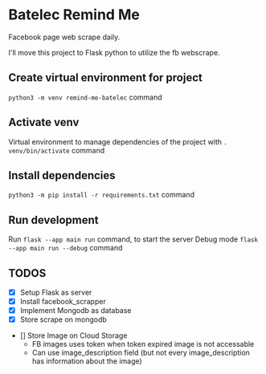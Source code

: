 # Batelec Remind Me

Facebook page web scrape daily.

I'll move this project to Flask python to utilize the fb webscrape.

## Create virtual environment for project

`python3 -m venv remind-me-batelec` command

## Activate venv

Virtual environment to manage dependencies of the project with `. venv/bin/activate` command

## Install dependencies

`python3 -m pip install -r requirements.txt` command

## Run development

Run `flask --app main run` command, to start the server
Debug mode `flask --app main run --debug` command

## TODOS
- [X] Setup Flask as server
- [X] Install facebook_scrapper
- [X] Implement Mongodb as database
- [X] Store scrape on mongodb
- [] Store Image on Cloud Storage
    - FB images uses token when token expired image is not accessable
    - Can use image_description field (but not every image_description has information about the image)
